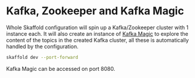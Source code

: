 # Kafka, Zookeeper and Kafka Magic

Whole Skaffold configuration will spin up a Kafka/Zookeeper cluster with 1 instance each. It will also create an instance of [Kafka Magic](https://www.kafkamagic.com/) to explore the content of the topics in the created Kafka cluster, all these is automatically handled by the configuration.

```sh
skaffold dev --port-forward
```

Kafka Magic can be accessed on port 8080.
